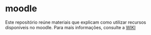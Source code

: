 # moodle
Este repositório reúne materiais que explicam como utilizar recursos disponíveis no moodle. Para mais informações, consulte a [WIKI](https://github.com/vibonadia/moodle/wiki)

